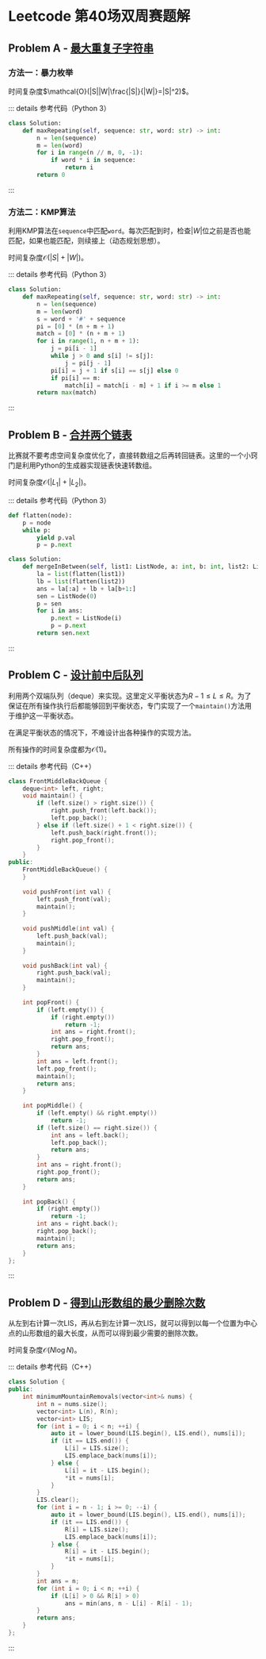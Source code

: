 # Leetcode 第40场双周赛题解

## Problem A - [最大重复子字符串](https://leetcode-cn.com/problems/maximum-repeating-substring/)

### 方法一：暴力枚举

时间复杂度$\mathcal{O}(|S||W|\frac{|S|}{|W|}=|S|^2)$。

::: details 参考代码（Python 3）

```python
class Solution:
    def maxRepeating(self, sequence: str, word: str) -> int:
        n = len(sequence)
        m = len(word)
        for i in range(n // m, 0, -1):
            if word * i in sequence:
                return i
        return 0
```

:::

### 方法二：KMP算法

利用KMP算法在`sequence`中匹配`word`。每次匹配到时，检查$|W|$位之前是否也能匹配，如果也能匹配，则续接上（动态规划思想）。

时间复杂度$\mathcal{O}(|S|+|W|)$。

::: details 参考代码（Python 3）

```python
class Solution:
    def maxRepeating(self, sequence: str, word: str) -> int:
        n = len(sequence)
        m = len(word)
        s = word + '#' + sequence
        pi = [0] * (n + m + 1)
        match = [0] * (n + m + 1)
        for i in range(1, n + m + 1):
            j = pi[i - 1]
            while j > 0 and s[i] != s[j]:
                j = pi[j - 1]
            pi[i] = j + 1 if s[i] == s[j] else 0
            if pi[i] == m:
                match[i] = match[i - m] + 1 if i >= m else 1
        return max(match)
```

:::

## Problem B - [合并两个链表](https://leetcode-cn.com/problems/merge-in-between-linked-lists/)

比赛就不要考虑空间复杂度优化了，直接转数组之后再转回链表。这里的一个小窍门是利用Python的生成器实现链表快速转数组。

时间复杂度$\mathcal{O}(|L_1|+|L_2|)$。

::: details 参考代码（Python 3）

```python
def flatten(node):
    p = node
    while p:
        yield p.val
        p = p.next

class Solution:
    def mergeInBetween(self, list1: ListNode, a: int, b: int, list2: ListNode) -> ListNode:
        la = list(flatten(list1))
        lb = list(flatten(list2))
        ans = la[:a] + lb + la[b+1:]
        sen = ListNode(0)
        p = sen
        for i in ans:
            p.next = ListNode(i)
            p = p.next
        return sen.next
```

:::

## Problem C - [设计前中后队列](https://leetcode-cn.com/problems/design-front-middle-back-queue/)

利用两个双端队列（deque）来实现。这里定义平衡状态为$R-1\leq L\leq R$。为了保证在所有操作执行后都能够回到平衡状态，专门实现了一个`maintain()`方法用于维护这一平衡状态。

在满足平衡状态的情况下，不难设计出各种操作的实现方法。

所有操作的时间复杂度都为$\mathcal{O}(1)$。

::: details 参考代码（C++）

```cpp
class FrontMiddleBackQueue {
    deque<int> left, right;
    void maintain() {
        if (left.size() > right.size()) {
            right.push_front(left.back());
            left.pop_back();
        } else if (left.size() + 1 < right.size()) {
            left.push_back(right.front());
            right.pop_front();
        }
    }
public:
    FrontMiddleBackQueue() {
    }
    
    void pushFront(int val) {
        left.push_front(val);
        maintain();
    }
    
    void pushMiddle(int val) {
        left.push_back(val);
        maintain();
    }
    
    void pushBack(int val) {
        right.push_back(val);
        maintain();        
    }
    
    int popFront() {
        if (left.empty()) {
            if (right.empty())
                return -1;
            int ans = right.front();
            right.pop_front();
            return ans;
        }
        int ans = left.front();
        left.pop_front();
        maintain();
        return ans;
    }
    
    int popMiddle() {
        if (left.empty() && right.empty())
            return -1;
        if (left.size() == right.size()) {
            int ans = left.back();
            left.pop_back();
            return ans;
        }
        int ans = right.front();
        right.pop_front();
        return ans;
    }
    
    int popBack() {
        if (right.empty())
            return -1;
        int ans = right.back();
        right.pop_back();
        maintain();
        return ans;
    }
};

```

:::

## Problem D - [得到山形数组的最少删除次数](https://leetcode-cn.com/problems/minimum-number-of-removals-to-make-mountain-array/)

从左到右计算一次LIS，再从右到左计算一次LIS，就可以得到以每一个位置为中心点的山形数组的最大长度，从而可以得到最少需要的删除次数。

时间复杂度$\mathcal{O}(N\log N)$。

::: details 参考代码（C++）

```cpp
class Solution {
public:
    int minimumMountainRemovals(vector<int>& nums) {
        int n = nums.size();
        vector<int> L(n), R(n);
        vector<int> LIS;
        for (int i = 0; i < n; ++i) {
            auto it = lower_bound(LIS.begin(), LIS.end(), nums[i]);
            if (it == LIS.end()) {
                L[i] = LIS.size();
                LIS.emplace_back(nums[i]);
            } else {
                L[i] = it - LIS.begin();
                *it = nums[i];
            }
        }
        LIS.clear();
        for (int i = n - 1; i >= 0; --i) {
            auto it = lower_bound(LIS.begin(), LIS.end(), nums[i]);
            if (it == LIS.end()) {
                R[i] = LIS.size();
                LIS.emplace_back(nums[i]);
            } else {
                R[i] = it - LIS.begin();
                *it = nums[i];
            }
        }
        int ans = n;
        for (int i = 0; i < n; ++i) {
            if (L[i] > 0 && R[i] > 0)
                ans = min(ans, n - L[i] - R[i] - 1);
        }
        return ans;
    }
};
```

:::

<Utterances />

